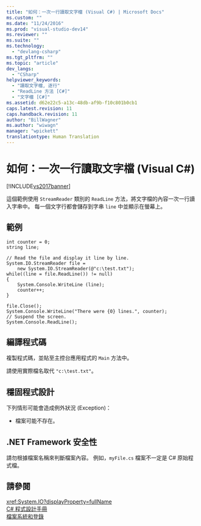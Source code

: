 ```yaml
---
title: "如何：一次一行讀取文字檔 (Visual C#) | Microsoft Docs"
ms.custom: ""
ms.date: "11/24/2016"
ms.prod: "visual-studio-dev14"
ms.reviewer: ""
ms.suite: ""
ms.technology: 
  - "devlang-csharp"
ms.tgt_pltfrm: ""
ms.topic: "article"
dev_langs: 
  - "CSharp"
helpviewer_keywords: 
  - "讀取文字檔, 逐行"
  - "ReadLine 方法 [C#]"
  - "文字檔 [C#]"
ms.assetid: d62e22c5-a13c-48db-af9b-f10c801b0cb1
caps.latest.revision: 11
caps.handback.revision: 11
author: "BillWagner"
ms.author: "wiwagn"
manager: "wpickett"
translationtype: Human Translation
---
```

# 如何：一次一行讀取文字檔 (Visual C#)
[!INCLUDE[vs2017banner](../../../csharp/includes/vs2017banner.md)]

這個範例使用 `StreamReader` 類別的 `ReadLine` 方法，將文字檔的內容一次一行讀入字串中。  每一個文字行都會儲存到字串 `line` 中並顯示在螢幕上。  
  
## 範例  
  
```  
int counter = 0;  
string line;  
  
// Read the file and display it line by line.  
System.IO.StreamReader file =   
    new System.IO.StreamReader(@"c:\test.txt");  
while((line = file.ReadLine()) != null)  
{  
    System.Console.WriteLine (line);  
    counter++;  
}  
  
file.Close();  
System.Console.WriteLine("There were {0} lines.", counter);  
// Suspend the screen.  
System.Console.ReadLine();  
```  
  
## 編譯程式碼  
 複製程式碼，並貼至主控台應用程式的 `Main` 方法中。  
  
 請使用實際檔名取代 `"c:\test.txt"`。  
  
## 穩固程式設計  
 下列情形可能會造成例外狀況 \(Exception\)：  
  
-   檔案可能不存在。  
  
## .NET Framework 安全性  
 請勿根據檔案名稱來判斷檔案內容。  例如，`myFile.cs` 檔案不一定是 C\# 原始程式檔。  
  
## 請參閱  
 <xref:System.IO?displayProperty=fullName>   
 [C\# 程式設計手冊](../../../csharp/programming-guide/index.md)   
 [檔案系統和登錄](../../../csharp/programming-guide/file-system/file-system-and-the-registry.md)